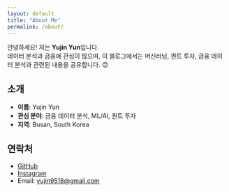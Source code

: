 ```yaml
---
layout: default
title: "About Me"
permalink: /about/
---
```


안녕하세요! 저는 **Yujin Yun**입니다.  
데이터 분석과 금융에 관심이 많으며, 이 블로그에서는 머신러닝, 퀀트 투자, 금융 데이터 분석과 관련된 내용을 공유합니다. 😊

## 소개
- **이름**: Yujin Yun
- **관심 분야**: 금융 데이터 분석, ML/AI, 퀀트 투자
- **지역**: Busan, South Korea

## 연락처
- [GitHub](https://github.com/youjin00)
- [Instagram](https://instagram.com/yourusername)
- Email: yujin9518@gmail.com


